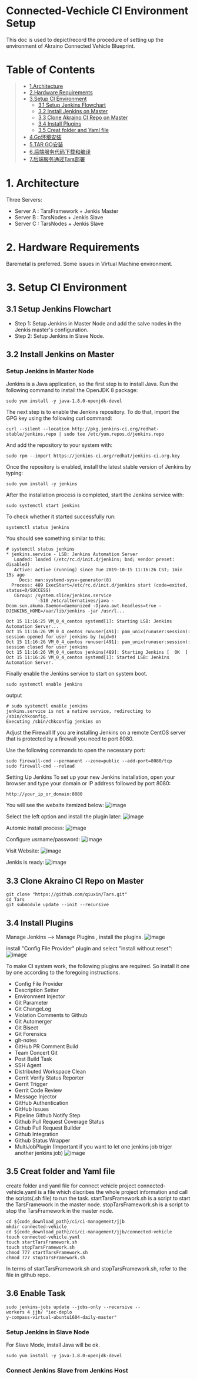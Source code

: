 # Connected-Vechicle CI Environment Setup
This doc is used to depict/record the procedure of setting up the environment of Akraino Connected Vehicle Blueprint.

# Table of Contents
> * [1.Architecture](#main-chapter-1)
> * [2.Hardware Requirements ](#main-chapter-2)
> * [3.Setup CI Environment](#main-chapter-3)
>   * [3.1 Setup Jenkins Flowchart](#main-chapter-3.1)
>   * [3.2 Install Jenkins on Master](#main-chapter-3.2)
>   * [3.3 Clone Akraino CI Repo on Master](#main-chapter-3.3)
>   * [3.4 Install Plugins](#main-chapter-3.4)
>   * [3.5 Creat folder and Yaml file](#main-chapter-3.5)
> * [4.Go环境安装](#main-chapter-4)
> * [5.TAR GO安装](#main-chapter-5)
> * [6.后端服务代码下载和编译](#main-chapter-6)
> * [7.后端服务通过Tars部署](#main-chapter-7)


# 1. <a id="main-chapter-1"></a>Architecture
Three Servers:
- Server A :    TarsFramework + Jenkis Master
- Server B :    TarsNodes + Jenkis Slave
- Server C :    TarsNodes + Jenkis Slave


# 2. <a id="main-chapter-2"></a>Hardware Requirements 
Baremetal is preferred.  Some issues in Virtual Machine environment.

# 3. <a id="main-chapter-3"></a> Setup CI Environment 

## 3.1 <a id="main-chapter-3.1"></a> Setup Jenkins Flowchart 
- Step 1:  Setup Jenkins in Master Node and add the salve nodes in the Jenkis master's configuration.
- Step 2:  Setup Jenkins in Slave Node.

## 3.2 <a id="main-chapter-3.2"></a> Install Jenkins on Master 

### Setup Jenkins in Master Node
Jenkins is a Java application, so the first step is to install Java. Run the following command to install the OpenJDK 8 package:
```
sudo yum install -y java-1.8.0-openjdk-devel
```

The next step is to enable the Jenkins repository. To do that, import the GPG key using the following curl command:
```
curl --silent --location http://pkg.jenkins-ci.org/redhat-stable/jenkins.repo | sudo tee /etc/yum.repos.d/jenkins.repo
```

And add the repository to your system with:
```
sudo rpm --import https://jenkins-ci.org/redhat/jenkins-ci.org.key
```

Once the repository is enabled, install the latest stable version of Jenkins by typing:
```
sudo yum install -y jenkins
```

After the installation process is completed, start the Jenkins service with:
```
sudo systemctl start jenkins
```

To check whether it started successfully run:
```
systemctl status jenkins
```

You should see something similar to this:
```
# systemctl status jenkins
* jenkins.service - LSB: Jenkins Automation Server
   Loaded: loaded (/etc/rc.d/init.d/jenkins; bad; vendor preset: disabled)
   Active: active (running) since Tue 2019-10-15 11:16:26 CST; 1min 15s ago
     Docs: man:systemd-sysv-generator(8)
  Process: 489 ExecStart=/etc/rc.d/init.d/jenkins start (code=exited, status=0/SUCCESS)
   CGroup: /system.slice/jenkins.service
           `-510 /etc/alternatives/java -Dcom.sun.akuma.Daemon=daemonized -Djava.awt.headless=true -DJENKINS_HOME=/var/lib/jenkins -jar /usr/l...

Oct 15 11:16:25 VM_0_4_centos systemd[1]: Starting LSB: Jenkins Automation Server...
Oct 15 11:16:26 VM_0_4_centos runuser[491]: pam_unix(runuser:session): session opened for user jenkins by (uid=0)
Oct 15 11:16:26 VM_0_4_centos runuser[491]: pam_unix(runuser:session): session closed for user jenkins
Oct 15 11:16:26 VM_0_4_centos jenkins[489]: Starting Jenkins [  OK  ]
Oct 15 11:16:26 VM_0_4_centos systemd[1]: Started LSB: Jenkins Automation Server.
```

Finally enable the Jenkins service to start on system boot.
```
sudo systemctl enable jenkins
```
output
```
# sudo systemctl enable jenkins
jenkins.service is not a native service, redirecting to /sbin/chkconfig.
Executing /sbin/chkconfig jenkins on
```

Adjust the Firewall
If you are installing Jenkins on a remote CentOS server that is protected by a firewall you need to port 8080.

Use the following commands to open the necessary port:
```
sudo firewall-cmd --permanent --zone=public --add-port=8080/tcp
sudo firewall-cmd --reload
```


Setting Up Jenkins
To set up your new Jenkins installation, open your browser and type your domain or IP address followed by port 8080:
```
http://your_ip_or_domain:8080
```

You will see the website itemized below:
![image](https://github.com/qiuxin/Connected-Vechicle/blob/master/picture/Jenkis_inital_page.PNG)


Select the left option and install the plugin later:
![image](https://github.com/qiuxin/Connected-Vechicle/blob/master/picture/Jenkins_get_start_1.PNG)

Automic install process:
![image](https://github.com/qiuxin/Connected-Vechicle/blob/master/picture/Jenkins_get_start_2.PNG)

Configure usrname/password:
![image](https://github.com/qiuxin/Connected-Vechicle/blob/master/picture/Jenkins_get_start_3.PNG)

Visit Website:
![image](https://github.com/qiuxin/Connected-Vechicle/blob/master/picture/Jenkins_get_start_4.PNG)

Jenkis is ready:
![image](https://github.com/qiuxin/Connected-Vechicle/blob/master/picture/Jenkins_get_start_5.PNG)


## 3.3 <a id="main-chapter-3.3"></a> Clone Akraino CI Repo on Master 
```
git clone "https://github.com/qiuxin/Tars.git"
cd Tars
git submodule update --init --recursive
```

## 3.4 <a id="main-chapter-3.4"></a> Install Plugins

Manage Jenkins --> Manage Plugins ,   install the plugins.
![image](https://github.com/qiuxin/Connected-Vechicle/blob/master/picture/Jenkins-plugin-management.PNG)

install "Config File Provider" plugin and select "install without reset":
![image](https://github.com/qiuxin/Connected-Vechicle/blob/master/picture/Jenkins-plugin-config-file-provider.PNG)

To make CI system work, the following plugins are required. So install it one by one according to the foregoing instructions.
- Config File Provider
- Description Setter
- Environment Injector
- Git Parameter
- Git ChangeLog
- Violation Comments to Github
- Git Automerger
- Git Bisect
- Git Forensics
- git-notes
- GitHub PR Comment Build
- Team Concert Git
- Post Build Task
- SSH Agent
- Distributed Workspace Clean
- Gerrit Verify Status Reporter
- Gerrit Trigger
- Gerrit Code Review
- Message Injector
- GitHub Authentication
- GitHub Issues
- Pipeline Github Notify Step
- Github Pull Request Coverage Status
- Github Pull Request Builder
- Github Integration
- Github Status Wrapper
- MultiJobPlugin (Important if you want to let one jenkins job triger another jenkins job)
![image](https://github.com/qiuxin/Connected-Vechicle/blob/master/picture/MultiJobPlugin.png)



## 3.5 <a id="main-chapter-3.5"></a> Creat folder and Yaml file 

create folder and yaml file for connect vehicle project
connected-vehicle.yaml is a file which discribes the whole project information and call the scripts(.sh file) to run the task.
startTarsFramework.sh is a script to start the TarsFramework in the master node.
stopTarsFramework.sh is a script to stop the TarsFramework in the master node.
```
cd ${code_download_path}/ci/ci-management/jjb
mkdir connected-vehicle
cd ${code_download_path}/ci/ci-management/jjb/connected-vehicle
touch connected-vehicle.yaml
touch startTarsFramework.sh
touch stopTarsFramework.sh
chmod 777 startTarsFramework.sh 
chmod 777 stopTarsFramework.sh
```

In terms of startTarsFramework.sh and stopTarsFramework.sh, refer to the file in github repo.




## 3.6 <a id="main-chapter-3.6"></a> Enable Task

```
sudo jenkins‐jobs update ‐‐jobs‐only ‐‐recursive ‐‐workers 4 jjb/ "iec‐deplo
y‐compass‐virtual‐ubuntu1604‐daily‐master"
```

### Setup Jenkins in Slave Node
For Slave Mode, install Java will be ok.
```
sudo yum install -y java-1.8.0-openjdk-devel
```



### Connect Jenkins Slave from Jenkins Host
